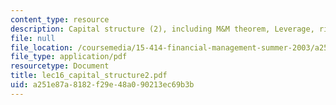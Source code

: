 ```yaml
---
content_type: resource
description: Capital structure (2), including M&M theorem, Leverage, risk, and WACC.
file: null
file_location: /coursemedia/15-414-financial-management-summer-2003/a251e87a8182f29e48a090213ec69b3b_lec16_capital_structure2.pdf
file_type: application/pdf
resourcetype: Document
title: lec16_capital_structure2.pdf
uid: a251e87a-8182-f29e-48a0-90213ec69b3b
---
```

